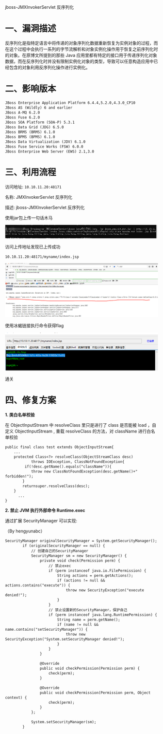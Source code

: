 jboss-JMXInvokerServlet 反序列化

# 一、漏洞描述

反序列化是指特定语言中将传递的对象序列化数据重新恢复为实例对象的过程，而在这个过程中会执行一系列的字节流解析和对象实例化操作用于恢复之前序列化时的对象。在原博文所提到的那些 Java 应用里都有特定的接口用于传递序列化对象数据，而在反序列化时并没有限制实例化对象的类型，导致可以任意构造应用中已经包含的对象利用反序列化操作进行实例化。



# 二、影响版本



```
JBoss Enterprise Application Platform 6.4.4,5.2.0,4.3.0_CP10
JBoss AS (Wildly) 6 and earlier
JBoss A-MQ 6.2.0
JBoss Fuse 6.2.0
JBoss SOA Platform (SOA-P) 5.3.1
JBoss Data Grid (JDG) 6.5.0
JBoss BRMS (BRMS) 6.1.0
JBoss BPMS (BPMS) 6.1.0
JBoss Data Virtualization (JDV) 6.1.0
JBoss Fuse Service Works (FSW) 6.0.0
JBoss Enterprise Web Server (EWS) 2.1,3.0
```



# 三、利用流程



访问地址: `10.10.11.20:48171`

名称: JMXInvokerServlet 反序列化

描述: jboss-JMXInvokerServlet 反序列化



使用jar包上传一句话木马

![put_shell](./put_shell.png)

访问上传地址发现已上传成功

`10.10.11.20:48171/myname/index.jsp`

![shell](./shell.jpg)



使用冰蝎链接执行命令获得flag

![get_shell](./get_shell.png)

通关



# 四、修复方案



**1. 类白名单校验**

在 ObjectInputStream 中 resolveClass 里只是进行了 class 是否能被 load ，自定义 ObjectInputStream , 重载 resolveClass 的方法，对 className 进行白名单校验

```
public final class test extends ObjectInputStream{
    ...
    protected Class<?> resolveClass(ObjectStreamClass desc)
            throws IOException, ClassNotFoundException{
         if(!desc.getName().equals("className")){
            throw new ClassNotFoundException(desc.getName()+" forbidden!");
        }
        returnsuper.resolveClass(desc);
    }
      ...
}
```

**2. 禁止 JVM 执行外部命令 Runtime.exec**

通过扩展 SecurityManager 可以实现:

（By hengyunabc）

```
SecurityManager originalSecurityManager = System.getSecurityManager();
        if (originalSecurityManager == null) {
            // 创建自己的SecurityManager
            SecurityManager sm = new SecurityManager() {
                private void check(Permission perm) {
                    // 禁止exec
                    if (perm instanceof java.io.FilePermission) {
                        String actions = perm.getActions();
                        if (actions != null && actions.contains("execute")) {
                            throw new SecurityException("execute denied!");
                        }
                    }
                    // 禁止设置新的SecurityManager，保护自己
                    if (perm instanceof java.lang.RuntimePermission) {
                        String name = perm.getName();
                        if (name != null && name.contains("setSecurityManager")) {
                            throw new SecurityException("System.setSecurityManager denied!");
                        }
                    }
                }

                @Override
                public void checkPermission(Permission perm) {
                    check(perm);
                }

                @Override
                public void checkPermission(Permission perm, Object context) {
                    check(perm);
                }
            };

            System.setSecurityManager(sm);
        }
```

